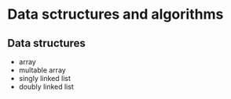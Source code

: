 # Data sctructures and algorithms

## Data structures
- array
- multable array
- singly linked list
- doubly linked list